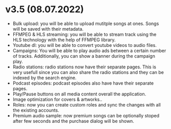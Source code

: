 # v3.5 (08.07.2022)
 - Bulk upload: you will be able to upload mutitple songs at ones. Songs will be saved with their metadata.
 - FFMPEG & HLS streaming: you will be able to stream track using the HLS technology with the help of FFMPEG library.
 - Youtube dl: you will be able to convert youtube videos to audio files.
 - Campaigns: You will be able to play audio ads between a certain number of tracks. Additionally, you can show a banner during the campaign play.
 - Radio stations: radio stations now have their separate pages. This is very usefull since you can also share the radio stations and they can be indexed by the search engine.
 - Podcast episodes: podcast episodes also have have their separate pages.
 - Play/Pause buttons on all media content overall the application.
 - Image optimization for covers & artworks..
 - Roles: now you can create custom roles and sync the changes with all the existing accounts.
 - Premium audio sample: now premium songs can be optionally stoped after few seconds and the purchase dialog will be shown.
